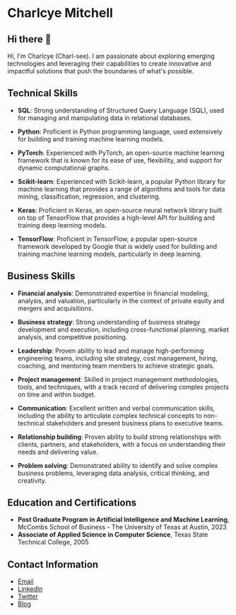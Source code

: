# Charlcye Mitchell

## Hi there 👋

Hi, I'm Charlcye (Charl-see). I am passionate about exploring emerging technologies and leveraging their capabilities to create innovative and impactful solutions that push the boundaries of what's possible.

## Technical Skills

- **SQL**: Strong understanding of Structured Query Language (SQL), used for managing and manipulating data in relational databases.

- **Python**: Proficient in Python programming language, used extensively for building and training machine learning models.

- **PyTorch**: Experienced with PyTorch, an open-source machine learning framework that is known for its ease of use, flexibility, and support for dynamic computational graphs.

- **Scikit-learn**: Experienced with Scikit-learn, a popular Python library for machine learning that provides a range of algorithms and tools for data mining, classification, regression, and clustering.

- **Keras**: Proficient in Keras, an open-source neural network library built on top of TensorFlow that provides a high-level API for building and training deep learning models.

- **TensorFlow**: Proficient in TensorFlow, a popular open-source framework developed by Google that is widely used for building and training machine learning models, particularly in deep learning.

## Business Skills

- **Financial analysis**: Demonstrated expertise in financial modeling, analysis, and valuation, particularly in the context of private equity and mergers and acquisitions.

- **Business strategy**: Strong understanding of business strategy development and execution, including cross-functional planning, market analysis, and competitive positioning.

- **Leadership**: Proven ability to lead and manage high-performing engineering teams, including site strategy, cost management, hiring, coaching, and mentoring team members to achieve strategic goals.

- **Project management**: Skilled in project management methodologies, tools, and techniques, with a track record of delivering complex projects on time and within budget.

- **Communication**: Excellent written and verbal communication skills, including the ability to articulate complex technical concepts to non-technical stakeholders and present business plans to executive teams.

- **Relationship building**: Proven ability to build strong relationships with clients, partners, and stakeholders, with a focus on understanding their needs and delivering value.

- **Problem solving**: Demonstrated ability to identify and solve complex business problems, leveraging data analysis, critical thinking, and creativity.

## Education and Certifications

- **Post Graduate Program in Artificial Intelligence and Machine Learning**, McCombs School of Business - The University of Texas at Austin, 2023
- **Associate of Applied Science in Computer Science**, Texas State Technical College, 2005

## Contact Information
- [Email](mailto:charlcye.mitchell@gmail.com "Email Me")
- [LinkedIn](https://www.linkedin.com/in/camitchell/ "Let's Connect!")
- [Twitter](https://twitter.com/charlcye "Still not on Mastodon")
- [Blog](https://themlmastermind.com/ "Templates and Frameworks")


<!--
**weprintmoney/weprintmoney** is a ✨ _special_ ✨ repository because its `README.md` (this file) appears on your GitHub profile.

Here are some ideas to get you started:

- 🔭 I’m currently working on ...
- 🌱 I’m currently learning ...
- 👯 I’m looking to collaborate on ...
- 🤔 I’m looking for help with ...
- 💬 Ask me about ...
- 📫 How to reach me: ...
- 😄 Pronouns: ...
- ⚡ Fun fact: ...
-->
